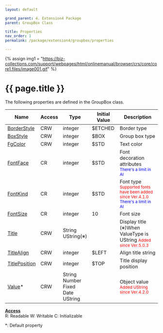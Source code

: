 ```yaml
---
layout: default

grand_parent: 4. Extension4 Package
parent: GroupBox Class

title: Properties
nav_order: 1
permalink: /package/extension4/groupbox/properties

---
```

{% assign img1 = "https://biz-collections.com/support/webpages/html/onlinemanual/browser/crs/core/core1.files/image001.gif" %}


# {{ page.title }}

The following properties are defined in the GroupBox class.

|Name       | Access | Type   | Initial Value | Description |
|----------	|--------|--------|---------------|-------------|
|[BorderStyle](/package/extension4/groupbox/properties/borderstyle) | CRW | integer | $ETCHED | Border type |
|[BoxStyle](/package/extension4/groupbox/properties/boxstyle) | CRW | integer | $BOX | Group box type |
|[FgColor](/package/extension4/groupbox/properties/fgcolor) | CRW | integer | $STD | Text color|
|[FontFace](/package/extension4/groupbox/properties/fontface) | CR | integer | $STD | Font decoration attributes <br><small><span style="color:blue">There's a limit in AI</span></small>|
|[FontKind](/package/extension4/groupbox/properties/fontkind) | CR | integer | $STD |Font type <br><small><span style="color:red">Supported fonts have been added since Ver.4.1.0</span></small><br><small><span style="color:blue">There's a limit in AI</span></small> |
|[FontSize](/package/extension4/groupbox/properties/fontsize) | CR | integer | 10 | Font size|
|[Title](/package/extension4/groupbox/properties/title) | CRW | String<br>UString(※) |  | Display title <br>(※)When ValueType is UString <small><span style="color:red">Added since Ver.5.0.3</span></small>|
|[TitleAlign](/package/extension4/groupbox/properties/titlealign) | CRW | integer | $LEFT | Align title string |
|[TitlePosition](/package/extension4/groupbox/properties/titleposition) | CRW | integer | $TOP |Title display position |
|[Value](/package/extension4/groupbox/properties/value)* | CRW | String<br>Number<br>Fixed<br>Date<br>UString |  | Object value<br><small><span style="color:red">Added UString since Ver.4.2.0</span></small>| 

<u><b>Access</b></u><br>
R: Readable
W: Writable
C: Initializable

*: Default property